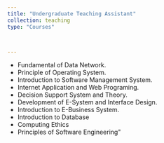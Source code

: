 ```yaml
---
title: "Undergraduate Teaching Assistant"
collection: teaching
type: "Courses"



---
```

* Fundamental of Data Network.
* Principle of Operating System.
* Introduction to Software Management System.
* Internet Application and Web Programing.
* Decision Support System and Theory.
* Development of E-System and Interface Design.
* Introduction to E-Business System.
* Introduction to Database
* Computing Ethics
* Principles of Software Engineering"

